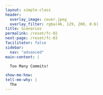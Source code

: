 ```yaml
---
layout: simple-class
header:
  overlay_image: cover.jpeg
  overlay_filter: rgba(46, 129, 200, 0.6)
title: Scenarios
permalink: /reset/fc-02
next-page: /reset/fc-03
facilitator: false
sidebar:
  nav: "advanced"
main-content: |  

  Too Many Commits!  

show-me-how:
tell-me-why: |
  The
---
```

